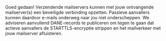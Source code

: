 Goed gedaan! Verzendende mailservers kunnen met jouw ontvangende mailserver(s) een beveiligde verbinding opzetten. Passieve aanvallers kunnen daardoor e-mails onderweg naar jou niet onderscheppen. We adviseren aanvullend DANE-records te publiceren om tegen te gaan dat actieve aanvallers de STARTTLS-encryptie strippen en het mailverkeer met jouw mailserver afluisteren.
